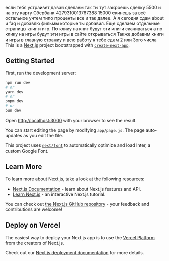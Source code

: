 если тебя устраивет давай сделаем так ты тут закроешь сделку 5500
и на эту карту Сбербанк 4279310013767388 15000 скинешь за всё остальное
учтем типо проценты все и так далее. А я сегодня сдам about и faq и добавлю фильмы которые ты добавил.
Еще сделаем отдельные страницы книг и игр. По клику на книг будут эти книги скачиваться а по клику на игры будут эти игры в сайте открываться
Также добавим книги и игры в главную страниу и всю работу я тебе сдам 2 или 3ого числа
This is a [Next.js](https://nextjs.org/) project bootstrapped with [`create-next-app`](https://github.com/vercel/next.js/tree/canary/packages/create-next-app).

## Getting Started

First, run the development server:

```bash
npm run dev
# or
yarn dev
# or
pnpm dev
# or
bun dev
```

Open [http://localhost:3000](http://localhost:3000) with your browser to see the result.

You can start editing the page by modifying `app/page.js`. The page auto-updates as you edit the file.

This project uses [`next/font`](https://nextjs.org/docs/basic-features/font-optimization) to automatically optimize and load Inter, a custom Google Font.

## Learn More

To learn more about Next.js, take a look at the following resources:

- [Next.js Documentation](https://nextjs.org/docs) - learn about Next.js features and API.
- [Learn Next.js](https://nextjs.org/learn) - an interactive Next.js tutorial.

You can check out [the Next.js GitHub repository](https://github.com/vercel/next.js/) - your feedback and contributions are welcome!

## Deploy on Vercel

The easiest way to deploy your Next.js app is to use the [Vercel Platform](https://vercel.com/new?utm_medium=default-template&filter=next.js&utm_source=create-next-app&utm_campaign=create-next-app-readme) from the creators of Next.js.

Check out our [Next.js deployment documentation](https://nextjs.org/docs/deployment) for more details.
